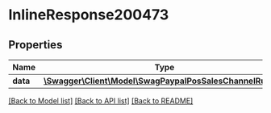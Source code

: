 # InlineResponse200473

## Properties
Name | Type | Description | Notes
------------ | ------------- | ------------- | -------------
**data** | [**\Swagger\Client\Model\SwagPaypalPosSalesChannelRunLog**](SwagPaypalPosSalesChannelRunLog.md) |  | [optional] 

[[Back to Model list]](../../README.md#documentation-for-models) [[Back to API list]](../../README.md#documentation-for-api-endpoints) [[Back to README]](../../README.md)

